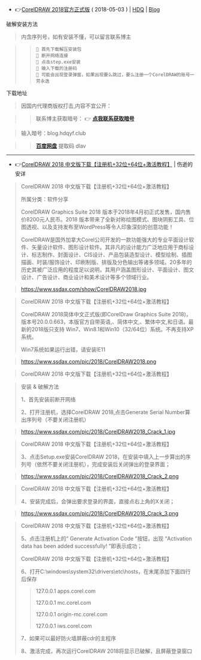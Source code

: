 - 👉[CorelDRAW 2018官方正式版](https://garenmorbid.github.io/2018/05/03/20180503-CorelDRAW%202018%E5%AE%98%E6%96%B9%E6%AD%A3%E5%BC%8F%E7%89%88/) ( 2018-05-03 ) | [HDQ](https://garenmorbid.github.io/2018/05/03/20180503-CorelDRAW%202018%E5%AE%98%E6%96%B9%E6%AD%A3%E5%BC%8F%E7%89%88/) 
| [Blog](https://blog.hdqyf.club/2018/05/03/20180503-CorelDRAW%202018%E5%AE%98%E6%96%B9%E6%AD%A3%E5%BC%8F%E7%89%88/)

破解安装方法

>  内含序列号，如有安装不懂，可以留言联系博主

> >     📜 首先下载解压安装包
> >     📜 断开网络连接
> >     📜 点击step.exe安装
> >     📜 输入下载的注册码
> >     📜 可能会出现登录弹窗，如果出现要么跳过，要么注册一个CorelDRAW的账号一劳永逸

下载地址

> 因国内代理商版权打击,内容不宜公开：

> >  联系博主获取暗号： 👉 [**点我联系获取暗号**](https://mail.qq.com/cgi-bin/qm_share?t=qm_mailme&email=610717159@qq.com) 

> 输入暗号：blog.hdqyf.club

> >  [**百度网盘**](https://pan.baidu.com/share/init?surl=p-CkEof-2s9cTNyfW4FjzQ) 提取码 dlav

----------------------------

- 👉[CorelDRAW 2018 中文版下载【注册机+32位+64位+激活教程】](https://www.ssdax.com/2751.html) | 伤逝的安详

> CorelDRAW 2018 中文版下载【注册机+32位+64位+激活教程】
> 
> 所属分类：软件分享
> 
> CorelDRAW Graphics Suite 2018 版本于2018年4月初正式发售，国内售价8200元人民币。2018 版本带来了全新对称绘图模式、图块阴影工具、位图透视、以及支持发布至WordPress等令人印象深刻的创意功能！
> 
> CorelDRAW是国外加拿大Corel公司开发的一款功能强大的专业平面设计软件、矢量设计软件、图形设计软件。其非凡的设计能力广泛地应用于商标设计、标志制作、封面设计、CIS设计、产品包装造型设计、模型绘制、插图描画、时装/服饰设计、印刷制版、排版及分色输出等诸多领域。20多年的历史其被广泛应用的程度足以说明，其用户涵盖图形设计、平面设计、图文设计、广告设计、商业设计和美术设计等多个领域行业。

>  https://www.ssdax.com/show/CorelDRAW2018.jpg

> CorelDRAW 2018 中文版下载【注册机+32位+64位+激活教程】
> 
> CorelDRAW 2018简体中文正式版(即CorelDraw Graphics Suite 2018)，版本号20.0.0.663，本版官方自带英语,、简体中文,、繁体中文,和日语。最新的2018版只支持 Win7、Win8.1和Win10（32/64位）系统。不再支持XP系统。
> 
> Win7系统如果运行出错，请安装IE11

> https://www.ssdax.com/pic/2018/CorelDRAW2018.png

> CorelDRAW 2018 中文版下载【注册机+32位+64位+激活教程】
> 
 

> 安装 & 破解方法
> 
> 1、首先安装前断开网络
>
> 2、打开注册机，选择CorelDRAW 2018,点击Generate Serial Number算出序列号（不要关闭注册机）

> https://www.ssdax.com/pic/2018/CorelDRAW2018_Crack_1.jpg

> CorelDRAW 2018 中文版下载【注册机+32位+64位+激活教程】
> 
> 3、点击Setup.exe安装CorelDRAW 2018，在安装中填入上一步算出的序列号（依然不要关闭注册机），完成安装后关闭弹出的登录界面；

> https://www.ssdax.com/pic/2018/CorelDRAW2018_Crack_2.png

> CorelDRAW 2018 中文版下载【注册机+32位+64位+激活教程】
> 
> 4、安装完成后，会弹出要求登录的界面，直接点右上角的X关闭；

> https://www.ssdax.com/pic/2018/CorelDRAW2018_Crack_3.png

> CorelDRAW 2018 中文版下载【注册机+32位+64位+激活教程】
> 
> 5、点击注册机上的“ Generate Activation Code ”按钮，出现 “Activation data has been added successfully! ”即表示成功；
> 
> CorelDRAW 2018 中文版下载【注册机+32位+64位+激活教程】
> 
> 6、打开C:\windows\system32\drivers\etc\hosts，在末尾添加下面四行后保存
> 
> >127.0.0.1 apps.corel.com
> >
> >127.0.0.1 mc.corel.com
> >
> >127.0.0.1 origin-mc.corel.com
> >
> >127.0.0.1 iws.corel.com
> 
> 7、如果可以最好防火墙屏蔽cdr的主程序
> 
> 8、激活完成，再次运行CorelDRAW 2018将显示已破解，且屏蔽登录窗口


